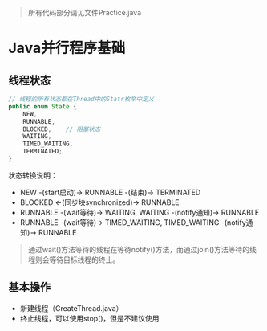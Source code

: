 > 所有代码部分请见文件Practice.java
# Java并行程序基础
## 线程状态
```java
// 线程的所有状态都在Thread中的Statr枚举中定义
public enum State {
    NEW,
    RUNNABLE,
    BLOCKED,    // 阻塞状态
    WAITING,
    TIMED_WAITING,
    TERMINATED;
}
```
状态转换说明：
- NEW -(start启动)-> RUNNABLE -(结束)-> TERMINATED
- BLOCKED <-(同步块synchronized)-> RUNNABLE
- RUNNABLE -(wait等待)-> WAITING, WAITING -(notify通知)-> RUNNABLE
- RUNNABLE -(wait等待)-> TIMED_WAITING, TIMED_WAITING -(notify通知)-> RUNNABLE

> 通过wait()方法等待的线程在等待notify()方法，而通过join()方法等待的线程则会等待目标线程的终止。
## 基本操作
- 新建线程（CreateThread.java）
- 终止线程，可以使用stop()，但是不建议使用
